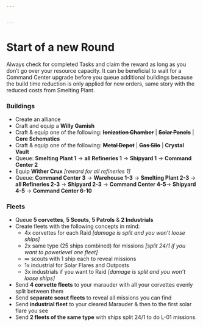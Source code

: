 ```yaml
---


---
```


<h1 id="start-of-a-new-round">Start of a new Round</h1>
<p>Always check for completed Tasks and claim the reward as long as you don’t go over your resource capacity. It can be beneficial to wait for a Command Center upgrade before you queue additional buildings because the build time reduction is only applied for new orders, same story with the reduced costs from Smelting Plant.</p>
<h3 id="buildings">Buildings</h3>
<ul>
<li>Create an alliance</li>
<li>Craft and equip a <strong>Willy Gamish</strong></li>
<li>Craft &amp; equip one of the following: <s><strong>Ionization Chamber</strong></s> | <s><strong>Solar Panels</strong></s> | <strong>Core Schematics</strong></li>
<li>Craft &amp; equip one of the following: <s><strong>Metal Depot</strong></s> | <s><strong>Gas Silo</strong></s> | <strong>Crystal Vault</strong></li>
<li>Queue: <strong>Smelting Plant 1</strong> -&gt; <strong>all Refineries 1</strong> -&gt; <strong>Shipyard 1</strong> -&gt; <strong>Command Center 2</strong></li>
<li>Equip <strong>Wither Crux</strong> <em>[reward for all refineries 1]</em></li>
<li>Queue: <strong>Command Center 3</strong> -&gt; <strong>Warehouse 1-3</strong> -&gt; <strong>Smelting Plant 2-3</strong> -&gt; <strong>all Refineries 2-3</strong> -&gt; <strong>Shipyard 2-3</strong> -&gt; <strong>Command Center 4-5</strong>-&gt; <strong>Shipyard 4-5</strong> -&gt; <strong>Command Center 6-10</strong></li>
</ul>
<h3 id="fleets">Fleets</h3>
<ul>
<li>Queue <strong>5 corvettes</strong>, <strong>5 Scouts</strong>, <strong>5 Patrols</strong> &amp; <strong>2 Industrials</strong></li>
<li>Create fleets with the following concepts in mind:
<ul>
<li>4x corvettes  for each Raid <em>[damage is split and you won’t loose ships]</em></li>
<li>2x same type (25 ships combined) for missions <em>[split 24/1 if you want to powerlevel one fleet]</em></li>
<li>∞ scouts with 1 ship each to reveal missions</li>
<li>1x industrial for Solar Flares and Outposts</li>
<li>3x industrials if you want to Raid <em>[damage is split and you won’t loose ships]</em></li>
</ul>
</li>
<li>Send <strong>4 corvette fleets</strong> to your marauder with all your corvettes evenly split between them</li>
<li>Send <strong>separate scout fleets</strong> to reveal all missions you can find</li>
<li>Send <strong>industrial fleet</strong> to your cleared Marauder &amp; then to the first solar flare you see</li>
<li>Send <strong>2 fleets of the same type</strong> with ships split 24/1 to do L-01 missions.</li>
</ul>

